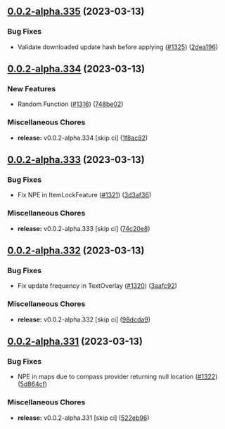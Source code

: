 ## [0.0.2-alpha.335](https://github.com/Wynntils/Artemis/compare/v0.0.2-alpha.334...v0.0.2-alpha.335) (2023-03-13)


### Bug Fixes

* Validate downloaded update hash before applying ([#1325](https://github.com/Wynntils/Artemis/issues/1325)) ([2dea196](https://github.com/Wynntils/Artemis/commit/2dea19616f8782d2560d2e86f4ca717f9c02d993))

## [0.0.2-alpha.334](https://github.com/Wynntils/Artemis/compare/v0.0.2-alpha.333...v0.0.2-alpha.334) (2023-03-13)


### New Features

* Random Function ([#1316](https://github.com/Wynntils/Artemis/issues/1316)) ([748be02](https://github.com/Wynntils/Artemis/commit/748be02770e8a225271f4749c42c3ce2cf7f6542))


### Miscellaneous Chores

* **release:** v0.0.2-alpha.334 [skip ci] ([1f8ac82](https://github.com/Wynntils/Artemis/commit/1f8ac82eb947d270c46eb560ffddaaf7f751181a))

## [0.0.2-alpha.333](https://github.com/Wynntils/Artemis/compare/v0.0.2-alpha.332...v0.0.2-alpha.333) (2023-03-13)


### Bug Fixes

* Fix NPE in ItemLockFeature ([#1321](https://github.com/Wynntils/Artemis/issues/1321)) ([3d3af36](https://github.com/Wynntils/Artemis/commit/3d3af36b53039d742ddcc74f3eabd350efdbac5a))


### Miscellaneous Chores

* **release:** v0.0.2-alpha.333 [skip ci] ([74c20e8](https://github.com/Wynntils/Artemis/commit/74c20e83607bcd0a96a8352f9d0af562c575d956))

## [0.0.2-alpha.332](https://github.com/Wynntils/Artemis/compare/v0.0.2-alpha.331...v0.0.2-alpha.332) (2023-03-13)


### Bug Fixes

* Fix update frequency in TextOverlay ([#1320](https://github.com/Wynntils/Artemis/issues/1320)) ([3aafc92](https://github.com/Wynntils/Artemis/commit/3aafc9287615e69c36cad2cd434930d9ca252701))


### Miscellaneous Chores

* **release:** v0.0.2-alpha.332 [skip ci] ([98dcda9](https://github.com/Wynntils/Artemis/commit/98dcda946ba7719cf3ec3b5859bbb864e8b402df))

## [0.0.2-alpha.331](https://github.com/Wynntils/Artemis/compare/v0.0.2-alpha.330...v0.0.2-alpha.331) (2023-03-13)


### Bug Fixes

* NPE in maps due to compass provider returning null location ([#1322](https://github.com/Wynntils/Artemis/issues/1322)) ([5d864cf](https://github.com/Wynntils/Artemis/commit/5d864cfc8b1fe481d2cc2cd69776dd48b92066d3))


### Miscellaneous Chores

* **release:** v0.0.2-alpha.331 [skip ci] ([522eb96](https://github.com/Wynntils/Artemis/commit/522eb96ec1454a7c940125ea75e0114235b53ef1))

